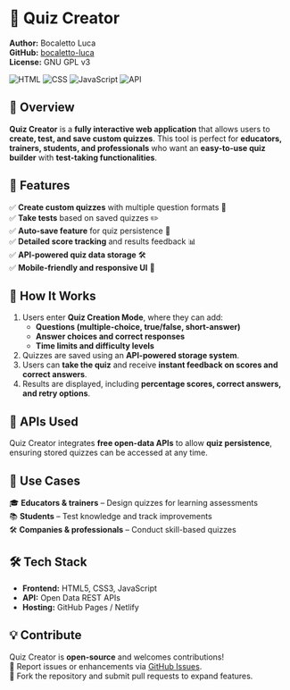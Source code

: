 # 📝 Quiz Creator  

**Author:** Bocaletto Luca  
**GitHub:** [bocaletto-luca](https://github.com/bocaletto-luca)  
**License:** GNU GPL v3  

![HTML](https://img.shields.io/badge/HTML5-E34F26?style=flat-square&logo=html5&logoColor=white)
![CSS](https://img.shields.io/badge/CSS3-1572B6?style=flat-square&logo=css3&logoColor=white)
![JavaScript](https://img.shields.io/badge/JavaScript-F7DF1E?style=flat-square&logo=javascript&logoColor=black)
![API](https://img.shields.io/badge/API-Free%20Open%20Data-9cf?style=flat-square&logo=data)

## 📌 Overview  

**Quiz Creator** is a **fully interactive web application** that allows users to **create, test, and save custom quizzes**. This tool is perfect for **educators, trainers, students, and professionals** who want an **easy-to-use quiz builder** with **test-taking functionalities**.

## 🌟 Features  

✅ **Create custom quizzes** with multiple question formats 🎯  
✅ **Take tests** based on saved quizzes ✏️  
✅ **Auto-save feature** for quiz persistence 💾  
✅ **Detailed score tracking** and results feedback 📊  
✅ **API-powered quiz data storage** 🛠️  
✅ **Mobile-friendly and responsive UI** 📱  

## 🚀 How It Works  

1. Users enter **Quiz Creation Mode**, where they can add:
   - **Questions (multiple-choice, true/false, short-answer)**  
   - **Answer choices and correct responses**  
   - **Time limits and difficulty levels**  
2. Quizzes are saved using an **API-powered storage system**.  
3. Users can **take the quiz** and receive **instant feedback on scores and correct answers**.  
4. Results are displayed, including **percentage scores, correct answers, and retry options**.  

## 🔗 APIs Used  

Quiz Creator integrates **free open-data APIs** to allow **quiz persistence**, ensuring stored quizzes can be accessed at any time.

## 🎯 Use Cases  

🎓 **Educators & trainers** – Design quizzes for learning assessments  
📚 **Students** – Test knowledge and track improvements  
🛠 **Companies & professionals** – Conduct skill-based quizzes  

## 🛠 Tech Stack  

- **Frontend:** HTML5, CSS3, JavaScript  
- **API:** Open Data REST APIs  
- **Hosting:** GitHub Pages / Netlify  

## 💡 Contribute  

Quiz Creator is **open-source** and welcomes contributions!  
📌 Report issues or enhancements via [GitHub Issues](https://github.com/bocaletto-luca/quiz-creator/issues).  
🔧 Fork the repository and submit pull requests to expand features. 
